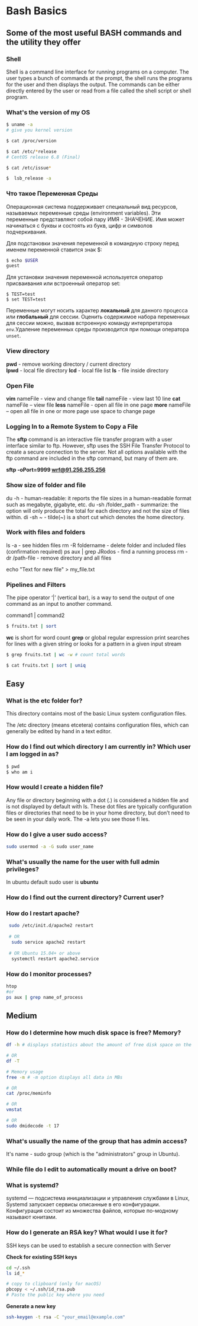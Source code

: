 # Bash Basics

## Some of the most useful BASH commands and the utility they offer

### Shell

Shell is a command line interface for running programs on a computer. The user types a bunch of commands at the prompt, the shell runs the programs for the user and then displays the output. The commands can be either directly entered by the user or read from a file called the shell script or shell program.

### What's the version of my OS

```bash
$ uname -a
# give you kernel version

$ cat /proc/version

$ cat /etc/*release
# CentOS release 6.8 (Final)

$ cat /etc/issue*

$  lsb_release -a
```

### Что такое Переменная Среды

Операционная система поддерживает специальный вид ресурсов, называемых переменные среды (environment variables). Эти переменные представляют собой пару ИМЯ - ЗНАЧЕНИЕ. Имя может начинаться с буквы и состоять из букв, цифр и символов подчеркивания.

Для подстановки значения переменной в командную строку перед именем переменной ставится знак $:

```bash
$ echo $USER
guest
```
Для установки значения переменной используется оператор присваивания или встроенный оператор set:
```
$ TEST=test
$ set TEST=test
```

Переменные могут носить характер **локальный** для данного процесса или **глобальный** для сессии. Оценить содержимое набора переменных для сессии можно, вызвав встроенную команду интерпретатора `env`.Удаление переменных среды производится при помощи оператора `unset`.

### View directory

**pwd**  	- remove working directory / current directory  
**lpwd** 	- local file directory
**lcd**		- local file list
**ls**		- file inside directory

### Open File

**vim** nameFile - view and change file
**tail** nameFile - view last 10 line
**cat** nameFile  – view file
**less** nameFile - open all file in one page
**more** nameFile – open all file in one or more page use space to change page

### Logging In to a Remote System to Copy a File

The **sftp** command is an interactive file transfer program with a user interface similar to ftp. However, sftp uses the SSH File Transfer Protocol to create a secure connection to the server. Not all options available with the ftp command are included in the sftp command, but many of them are.

**sftp -oPort=9999 wrf@91.256.255.256**

### Show size of folder and file

du -h  - human-readable: it reports the file sizes in a human-readable format such as megabyte, gigabyte, etc.
du -sh /folder_path - summarize: the option will only produce the total for each directory and not the size of files within.
di -sh ~  - tilde(~) is a short cut which denotes the home directory.

### Work with files and folders

ls -a - see hidden files
rm -R foldername - delete folder and included files (confirmation required)
ps aux | grep JRodos - find a running process
rm -dr /path-file - remove directory and all files

echo "Text for new file" > my_file.txt

### Pipelines and Filters

The pipe operator ‘|’ (vertical bar), is a way to send the output of one command as an input to another command.

command1 | command2

```bash
$ fruits.txt | sort
```

**wc** is short for word count
**grep** or global regular expression print searches for lines with a given string or looks for a pattern in a given input stream

```bash
$ grep fruits.txt | wc -w # count total words

$ cat fruits.txt | sort | uniq
```

## Easy

### What is the etc folder for?

This directory contains most of the basic Linux system configuration files.

The /etc directory (means etcetera) contains configuration files, which can generally be edited by hand in a text editor.

### How do I find out which directory I am currently in? Which user I am logged in as?

```bash
$ pwd
$ who am i
```

### How would I create a hidden file?

Any file or directory beginning with a dot (.) is considered a hidden file and is not displayed by default with ls. These dot files are typically configuration files or directories that need to be in your home directory, but don’t need to be seen in your daily work. The -a lets you see those fi les.

### How do I give a user sudo access?

```bash
sudo usermod -a -G sudo user_name
```

### What's usually the name for the user with full admin privileges?

In ubuntu default sudo user is **ubuntu**

### How do I find out the current directory? Current user?

### How do I restart apache?

```bash
 sudo /etc/init.d/apache2 restart
 
 # OR
  sudo service apache2 restart
 
 # OR Ubuntu 15.04+ or above
  systemctl restart apache2.service
 ```

### How do I monitor processes?

```bash
htop
#or
ps aux | grep name_of_process
```

## Medium

### How do I determine how much disk space is free? Memory?

```bash
df -h # displays statistics about the amount of free disk space on the specified file system or on the file system of which file is a part.

# OR 
df -T

# Memory usage
free -m # -m option displays all data in MBs

# OR 
cat /proc/meminfo

# OR
vmstat

# OR 
sudo dmidecode -t 17
```

### What's usually the name of the group that has admin access?

It's name - sudo group (which is the "administrators" group in Ubuntu).

### While file do I edit to automatically mount a drive on boot?

### What is systemd?

systemd — подсистема инициализации и управления службами в Linux, 
Systemd запускает сервисы описанные в его конфигурации.
Конфигурация состоит из множества файлов, которые по-модному называют юнитами.

### How do I generate an RSA key? What would I use it for?

SSH keys can be used to establish a secure connection with Server

**Check for existing SSH keys**

```bash
cd ~/.ssh
ls id_*

# copy to clipboard (only for macOS)
pbcopy < ~/.ssh/id_rsa.pub 
# Paste the public key where you need
```

**Generate a new key**
```bash
ssh-keygen -t rsa -C "your_email@example.com"
```
